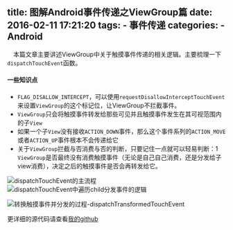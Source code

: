 title: 图解Android事件传递之ViewGroup篇
date: 2016-02-11 17:21:20
tags:
	- 事件传递
categories:
	- Android
---
&emsp;本篇文章主要讲述ViewGroup中关于触摸事件传递的相关逻辑。主要梳理一下`dispatchTouchEvent`函数。
#### 一些知识点

- `FLAG_DISALLOW_INTERCEPT`，可以使用`requestDisallowInterceptTouchEvent`来设置`ViewGroup`的这个标记位，让ViewGroup不拦截事件。
- `ViewGroup`只会将触摸事件转发给那些可见并且触摸事件发生在其可视范围内的子`View`
- 如果一个子`View`没有接收`ACTION_DOWN`事件，那么这个事件系列的`ACTION_MOVE`或者`ACTION_UP`事件根本不会传递给它
- 关于`ViewGroup`拦截与否消费与否的判断，只要记住一点就可以轻易判断：1 `ViewGroup`是否最终没有消费触摸事件（无论是自己自己消费，还是分发给子view消费），决定之后的触摸事件是否会再转发给它。

![dispatchTouchEvent的主流程](http://7xrxif.com1.z0.glb.clouddn.com/201644-toucheventViewGroup.png)
![dispatchTouchEvent中遍历child分发事件的逻辑](http://7xrxif.com1.z0.glb.clouddn.com/201644-toucheventViewGroup%E9%81%8D%E5%8E%86child.png)

![转换触摸事件并分发的过程-dispatchTransformedTouchEvent](http://7xrxif.com1.z0.glb.clouddn.com/viewgroup3.png)

更详细的源代码请查看[我的github](https://github.com/ztelur/AOSP-analysis/tree/master/%E4%BA%8B%E4%BB%B6%E4%BC%A0%E9%80%92)

